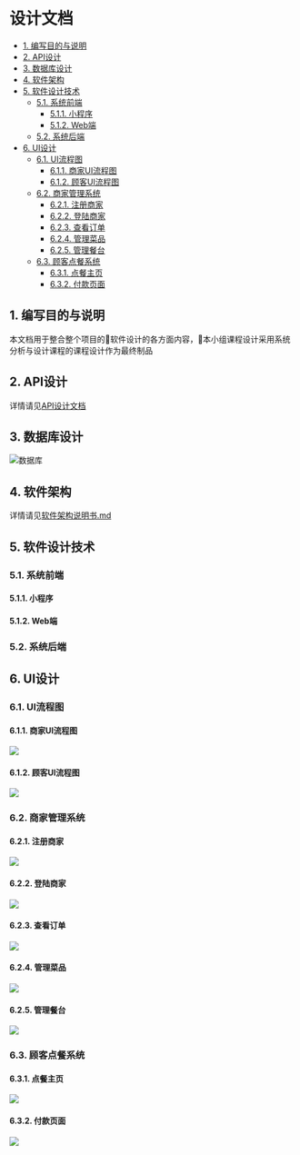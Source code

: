 # 设计文档

<!-- TOC depthFrom:2 -->

- [1. 编写目的与说明](#1-编写目的与说明)
- [2. API设计](#2-api设计)
- [3. 数据库设计](#3-数据库设计)
- [4. 软件架构](#4-软件架构)
- [5. 软件设计技术](#5-软件设计技术)
    - [5.1. 系统前端](#51-系统前端)
        - [5.1.1. 小程序](#511-小程序)
        - [5.1.2. Web端](#512-web端)
    - [5.2. 系统后端](#52-系统后端)
- [6. UI设计](#6-ui设计)
    - [6.1. UI流程图](#61-ui流程图)
        - [6.1.1. 商家UI流程图](#611-商家ui流程图)
        - [6.1.2. 顾客UI流程图](#612-顾客ui流程图)
    - [6.2. 商家管理系统](#62-商家管理系统)
        - [6.2.1. 注册商家](#621-注册商家)
        - [6.2.2. 登陆商家](#622-登陆商家)
        - [6.2.3. 查看订单](#623-查看订单)
        - [6.2.4. 管理菜品](#624-管理菜品)
        - [6.2.5. 管理餐台](#625-管理餐台)
    - [6.3. 顾客点餐系统](#63-顾客点餐系统)
        - [6.3.1. 点餐主页](#631-点餐主页)
        - [6.3.2. 付款页面](#632-付款页面)

<!-- /TOC -->

## 1. 编写目的与说明
本文档用于整合整个项目的软件设计的各方面内容，本小组课程设计采用系统分析与设计课程的课程设计作为最终制品


## 2. API设计
详情请见[API设计文档](API%20Design/总览.md)

## 3. 数据库设计
![数据库](Database%20design/好吃易点系统数据库设计.png)

## 4. 软件架构
详情请见[软件架构说明书.md](Software%20Architecture%20Document/软件架构说明书.md)

## 5. 软件设计技术
### 5.1. 系统前端
#### 5.1.1. 小程序

#### 5.1.2. Web端

### 5.2. 系统后端

## 6. UI设计
### 6.1. UI流程图
#### 6.1.1. 商家UI流程图
![](UI%20Flow/merchant%20UI%20flow.png)
#### 6.1.2. 顾客UI流程图
![](UI%20Flow/customer%20UI%20flow.png)
### 6.2. 商家管理系统
#### 6.2.1. 注册商家
![](UI%20Design/商家管理系统-Web2.0/商家管理系统_注册商家用例_UI设计.png)
#### 6.2.2. 登陆商家
![](UI%20Design/商家管理系统-Web2.0/商家管理系统_登陆商家用例_UI设计.png)
#### 6.2.3. 查看订单
![](UI%20Design/商家管理系统-Web2.0/商家管理系统_查看订单用例_UI设计.png)
#### 6.2.4. 管理菜品
![](UI%20Design/商家管理系统-Web2.0/商家管理系统_管理菜品用例_UI设计.png)
#### 6.2.5. 管理餐台
![](UI%20Design/商家管理系统-Web2.0/商家管理系统_管理餐台用例_UI设计.png)
### 6.3. 顾客点餐系统
#### 6.3.1. 点餐主页
![](UI%20Design/顾客点餐系统-微信小程序/实现页面截图/点餐主页.png)
#### 6.3.2. 付款页面
![](UI%20Design/顾客点餐系统-微信小程序/实现页面截图/付款页面.png)
